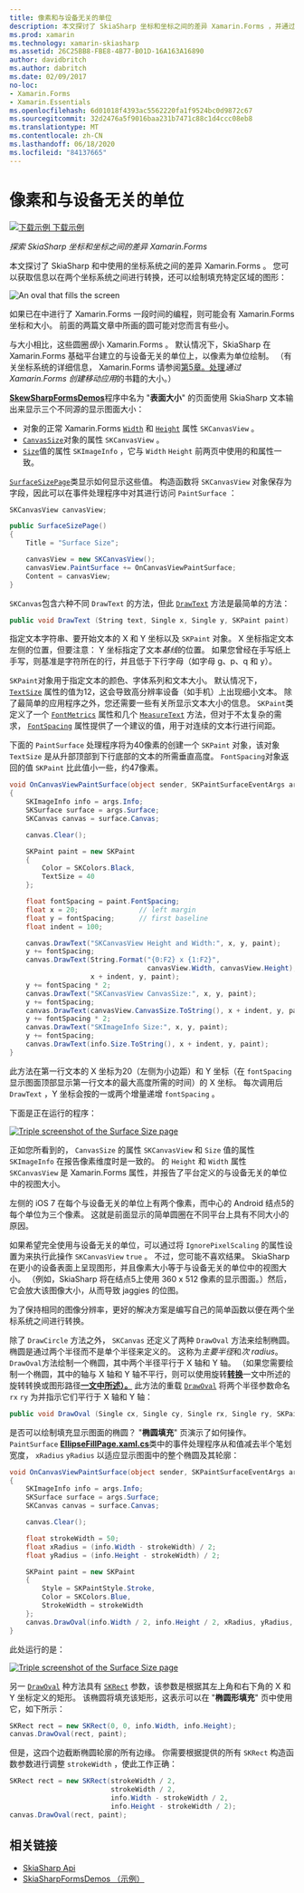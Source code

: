 ```yaml
---
title: 像素和与设备无关的单位
description: 本文探讨了 SkiaSharp 坐标和坐标之间的差异 Xamarin.Forms ，并通过示例代码对此进行了演示。
ms.prod: xamarin
ms.technology: xamarin-skiasharp
ms.assetid: 26C25BB8-FBE8-4B77-B01D-16A163A16890
author: davidbritch
ms.author: dabritch
ms.date: 02/09/2017
no-loc:
- Xamarin.Forms
- Xamarin.Essentials
ms.openlocfilehash: 6d01018f4393ac5562220fa1f9524bc0d9872c67
ms.sourcegitcommit: 32d2476a5f9016baa231b7471c88c1d4ccc08eb8
ms.translationtype: MT
ms.contentlocale: zh-CN
ms.lasthandoff: 06/18/2020
ms.locfileid: "84137665"
---
```

# <a name="pixels-and-device-independent-units"></a>像素和与设备无关的单位

[![下载示例](~/media/shared/download.png) 下载示例](https://docs.microsoft.com/samples/xamarin/xamarin-forms-samples/skiasharpforms-demos)

_探索 SkiaSharp 坐标和坐标之间的差异 Xamarin.Forms_

本文探讨了 SkiaSharp 和中使用的坐标系统之间的差异 Xamarin.Forms 。 您可以获取信息以在两个坐标系统之间进行转换，还可以绘制填充特定区域的图形：

![](pixels-images/screenfillexample.png "An oval that fills the screen")

如果已在中进行了 Xamarin.Forms 一段时间的编程，则可能会有 Xamarin.Forms 坐标和大小。 前面的两篇文章中所画的圆可能对您而言有些小。

与大小相比，这些圆圈*很*小 Xamarin.Forms 。 默认情况下，SkiaSharp 在 Xamarin.Forms 基础平台建立的与设备无关的单位上，以像素为单位绘制。 （有关坐标系统的详细信息， Xamarin.Forms 请参阅[第5章。处理](~/xamarin-forms/creating-mobile-apps-xamarin-forms/summaries/chapter05.md)*通过 Xamarin.Forms 创建移动应用*的书籍的大小。）

[**SkewSharpFormsDemos**](https://docs.microsoft.com/samples/xamarin/xamarin-forms-samples/skiasharpforms-demos)程序中名为 "**表面大小**" 的页面使用 SkiaSharp 文本输出来显示三个不同源的显示图面大小：

- 对象的正常 Xamarin.Forms [`Width`](xref:Xamarin.Forms.VisualElement.Width) 和 [`Height`](xref:Xamarin.Forms.VisualElement.Height) 属性 `SKCanvasView` 。
- [`CanvasSize`](xref:SkiaSharp.Views.Forms.SKCanvasView.CanvasSize)对象的属性 `SKCanvasView` 。
- [`Size`](xref:SkiaSharp.SKImageInfo.Size)值的属性 `SKImageInfo` ，它与 `Width` `Height` 前两页中使用的和属性一致。

[`SurfaceSizePage`](https://github.com/xamarin/xamarin-forms-samples/blob/master/SkiaSharpForms/Demos/Demos/SkiaSharpFormsDemos/Basics/SurfaceSizePage.cs)类显示如何显示这些值。 构造函数将 `SKCanvasView` 对象保存为字段，因此可以在事件处理程序中对其进行访问 `PaintSurface` ：

```csharp
SKCanvasView canvasView;

public SurfaceSizePage()
{
    Title = "Surface Size";

    canvasView = new SKCanvasView();
    canvasView.PaintSurface += OnCanvasViewPaintSurface;
    Content = canvasView;
}
```

`SKCanvas`包含六种不同 `DrawText` 的方法，但此 [`DrawText`](xref:SkiaSharp.SKCanvas.DrawText(System.String,System.Single,System.Single,SkiaSharp.SKPaint)) 方法是最简单的方法：

```csharp
public void DrawText (String text, Single x, Single y, SKPaint paint)
```

指定文本字符串、要开始文本的 X 和 Y 坐标以及 `SKPaint` 对象。 X 坐标指定文本左侧的位置，但要注意： Y 坐标指定了文本*基线*的位置。 如果您曾经在手写纸上手写，则基准是字符所在的行，并且低于下行字母（如字母 g、p、q 和 y）。

`SKPaint`对象用于指定文本的颜色、字体系列和文本大小。 默认情况下， [`TextSize`](xref:SkiaSharp.SKPaint.TextSize) 属性的值为12，这会导致高分辨率设备（如手机）上出现细小文本。 除了最简单的应用程序之外，您还需要一些有关所显示文本大小的信息。 `SKPaint`类定义了一个 [`FontMetrics`](xref:SkiaSharp.SKPaint.FontMetrics) 属性和几个 [`MeasureText`](xref:SkiaSharp.SKPaint.MeasureText(System.String)) 方法，但对于不太复杂的需求， [`FontSpacing`](xref:SkiaSharp.SKPaint.FontSpacing) 属性提供了一个建议的值，用于对连续的文本行进行间距。

下面的 `PaintSurface` 处理程序将为40像素的创建一个 `SKPaint` 对象，该对象 `TextSize` 是从升部顶部到下行底部的文本的所需垂直高度。 `FontSpacing`对象返回的值 `SKPaint` 比此值小一些，约47像素。

```csharp
void OnCanvasViewPaintSurface(object sender, SKPaintSurfaceEventArgs args)
{
    SKImageInfo info = args.Info;
    SKSurface surface = args.Surface;
    SKCanvas canvas = surface.Canvas;

    canvas.Clear();

    SKPaint paint = new SKPaint
    {
        Color = SKColors.Black,
        TextSize = 40
    };

    float fontSpacing = paint.FontSpacing;
    float x = 20;               // left margin
    float y = fontSpacing;      // first baseline
    float indent = 100;

    canvas.DrawText("SKCanvasView Height and Width:", x, y, paint);
    y += fontSpacing;
    canvas.DrawText(String.Format("{0:F2} x {1:F2}",
                                  canvasView.Width, canvasView.Height),
                    x + indent, y, paint);
    y += fontSpacing * 2;
    canvas.DrawText("SKCanvasView CanvasSize:", x, y, paint);
    y += fontSpacing;
    canvas.DrawText(canvasView.CanvasSize.ToString(), x + indent, y, paint);
    y += fontSpacing * 2;
    canvas.DrawText("SKImageInfo Size:", x, y, paint);
    y += fontSpacing;
    canvas.DrawText(info.Size.ToString(), x + indent, y, paint);
}
```

此方法在第一行文本的 X 坐标为20（左侧为小边距）和 Y 坐标（在 `fontSpacing` 显示图面顶部显示第一行文本的最大高度所需的时间）的 X 坐标。 每次调用后 `DrawText` ，Y 坐标会按的一或两个增量递增 `fontSpacing` 。

下面是正在运行的程序：

[![](pixels-images/surfacesize-small.png "Triple screenshot of the Surface Size  page")](pixels-images/surfacesize-large.png#lightbox "Triple screenshot of the Surface Size  page")

正如您所看到的， `CanvasSize` 的属性 `SKCanvasView` 和 `Size` 值的属性 `SKImageInfo` 在报告像素维度时是一致的。 的 `Height` 和 `Width` 属性 `SKCanvasView` 是 Xamarin.Forms 属性，并报告了平台定义的与设备无关的单位中的视图大小。

左侧的 iOS 7 在每个与设备无关的单位上有两个像素，而中心的 Android 结点5的每个单位为三个像素。 这就是前面显示的简单圆圈在不同平台上具有不同大小的原因。

如果希望完全使用与设备无关的单位，可以通过将 `IgnorePixelScaling` 的属性设置为来执行此操作 `SKCanvasView` `true` 。 不过，您可能不喜欢结果。 SkiaSharp 在更小的设备表面上呈现图形，并且像素大小等于与设备无关的单位中的视图大小。 （例如，SkiaSharp 将在结点5上使用 360 x 512 像素的显示图面。）然后，它会放大该图像大小，从而导致 jaggies 的位图。

为了保持相同的图像分辨率，更好的解决方案是编写自己的简单函数以便在两个坐标系统之间进行转换。

除了 `DrawCircle` 方法之外， `SKCanvas` 还定义了两种 `DrawOval` 方法来绘制椭圆。 椭圆是通过两个半径而不是单个半径来定义的。 这称为*主要半径*和*次 radius*。 `DrawOval`方法绘制一个椭圆，其中两个半径平行于 X 轴和 Y 轴。 （如果您需要绘制一个椭圆，其中的轴与 X 轴和 Y 轴不平行，则可以使用旋转[**转换**](../transforms/rotate.md)一文中所述的旋转转换或图形路径[**一文中所述）。**](../curves/arcs.md) 此方法的重载 [`DrawOval`](xref:SkiaSharp.SKCanvas.DrawOval(System.Single,System.Single,System.Single,System.Single,SkiaSharp.SKPaint)) 将两个半径参数命名 `rx` `ry` 为并指示它们平行于 X 轴和 Y 轴：

```csharp
public void DrawOval (Single cx, Single cy, Single rx, Single ry, SKPaint paint)
```

是否可以绘制填充显示图面的椭圆？ "**椭圆填充**" 页演示了如何操作。 `PaintSurface` [**EllipseFillPage.xaml.cs**](https://github.com/xamarin/xamarin-forms-samples/blob/master/SkiaSharpForms/Demos/Demos/SkiaSharpFormsDemos/Basics/EllipseFillPage.xaml.cs)类中的事件处理程序从和值减去半个笔划宽度， `xRadius` `yRadius` 以适应显示图面中的整个椭圆及其轮廓：

```csharp
void OnCanvasViewPaintSurface(object sender, SKPaintSurfaceEventArgs args)
{
    SKImageInfo info = args.Info;
    SKSurface surface = args.Surface;
    SKCanvas canvas = surface.Canvas;

    canvas.Clear();

    float strokeWidth = 50;
    float xRadius = (info.Width - strokeWidth) / 2;
    float yRadius = (info.Height - strokeWidth) / 2;

    SKPaint paint = new SKPaint
    {
        Style = SKPaintStyle.Stroke,
        Color = SKColors.Blue,
        StrokeWidth = strokeWidth
    };
    canvas.DrawOval(info.Width / 2, info.Height / 2, xRadius, yRadius, paint);
}
```

此处运行的是：

[![](pixels-images/ellipsefill-small.png "Triple screenshot of the Surface Size  page")](pixels-images/ellipsefill-large.png#lightbox "Triple screenshot of the Surface Size  page")

另一 [`DrawOval`](xref:SkiaSharp.SKCanvas.DrawOval(SkiaSharp.SKRect,SkiaSharp.SKPaint)) 种方法具有 [`SKRect`](xref:SkiaSharp.SKRect) 参数，该参数是根据其左上角和右下角的 X 和 Y 坐标定义的矩形。 该椭圆将填充该矩形，这表示可以在 "**椭圆形填充**" 页中使用它，如下所示：

```csharp
SKRect rect = new SKRect(0, 0, info.Width, info.Height);
canvas.DrawOval(rect, paint);
```

但是，这四个边截断椭圆轮廓的所有边缘。 你需要根据提供的所有 `SKRect` 构造函数参数进行调整 `strokeWidth` ，使此工作正确：

```csharp
SKRect rect = new SKRect(strokeWidth / 2,
                         strokeWidth / 2,
                         info.Width - strokeWidth / 2,
                         info.Height - strokeWidth / 2);
canvas.DrawOval(rect, paint);
```

## <a name="related-links"></a>相关链接

- [SkiaSharp Api](https://docs.microsoft.com/dotnet/api/skiasharp)
- [SkiaSharpFormsDemos （示例）](https://docs.microsoft.com/samples/xamarin/xamarin-forms-samples/skiasharpforms-demos)
